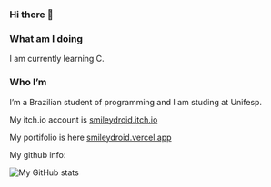### Hi there 👋

### What am I doing
I am currently learning C.

### Who I’m
I’m a Brazilian student of programming and I am studing at Unifesp. 

My itch.io account is [smileydroid.itch.io](https://smileydroid.itch.io)

My portifolio is here [smileydroid.vercel.app](https://smileydroid.vercel.app)

My github info:

![My GitHub stats](https://github-readme-stats.vercel.app/api?username=TheSmileyDroid)

<!--
**TheSmileyDroid/TheSmileyDroid** is a ✨ _special_ ✨ repository because its `README.md` (this file) appears on your GitHub profile.


